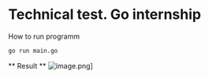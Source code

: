 #  Technical test. Go internship

How to run programm

```bash
go run main.go
```
** Result **
![image.png](https://i.postimg.cc/KvHVzLYc/image.png)]
